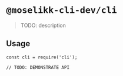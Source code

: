 # `@moselikk-cli-dev/cli`

> TODO: description

## Usage

```
const cli = require('cli');

// TODO: DEMONSTRATE API
```
